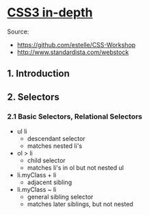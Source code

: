 # [CSS3 in-depth](http://www.pluralsight.com/courses/css3-in-depth)

Source:

- https://github.com/estelle/CSS-Workshop
- http://www.standardista.com/webstock

## 1. Introduction

## 2. Selectors

### 2.1 Basic Selectors, Relational Selectors

- ul li
  - descendant selector
  - matches nested li's
- ol > li
  - child selector
  - matches li's in ol but not nested ul
- li.myClass + li
  - adjacent sibling
- li.myClass ~ li
  - general sibling selector
  - matches later siblings, but not nested
